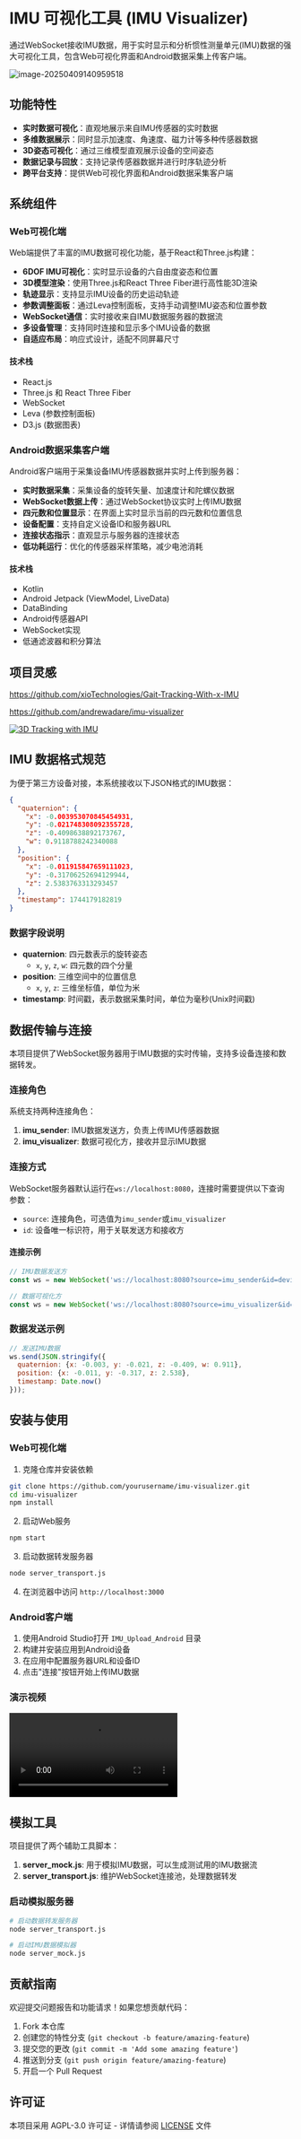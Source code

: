 # IMU 可视化工具 (IMU Visualizer)

通过WebSocket接收IMU数据，用于实时显示和分析惯性测量单元(IMU)数据的强大可视化工具，包含Web可视化界面和Android数据采集上传客户端。

![image-20250409140959518](https://ai-1258209752.cos.ap-shanghai.myqcloud.com/blog/image-20250409140959518.png)

## 功能特性

- **实时数据可视化**：直观地展示来自IMU传感器的实时数据
- **多维数据展示**：同时显示加速度、角速度、磁力计等多种传感器数据
- **3D姿态可视化**：通过三维模型直观展示设备的空间姿态
- **数据记录与回放**：支持记录传感器数据并进行时序轨迹分析
- **跨平台支持**：提供Web可视化界面和Android数据采集客户端

## 系统组件

### Web可视化端

Web端提供了丰富的IMU数据可视化功能，基于React和Three.js构建：

- **6DOF IMU可视化**：实时显示设备的六自由度姿态和位置
- **3D模型渲染**：使用Three.js和React Three Fiber进行高性能3D渲染
- **轨迹显示**：支持显示IMU设备的历史运动轨迹
- **参数调整面板**：通过Leva控制面板，支持手动调整IMU姿态和位置参数
- **WebSocket通信**：实时接收来自IMU数据服务器的数据流
- **多设备管理**：支持同时连接和显示多个IMU设备的数据
- **自适应布局**：响应式设计，适配不同屏幕尺寸

#### 技术栈
- React.js
- Three.js 和 React Three Fiber
- WebSocket
- Leva (参数控制面板)
- D3.js (数据图表)

### Android数据采集客户端

Android客户端用于采集设备IMU传感器数据并实时上传到服务器：

- **实时数据采集**：采集设备的旋转矢量、加速度计和陀螺仪数据
- **WebSocket数据上传**：通过WebSocket协议实时上传IMU数据
- **四元数和位置显示**：在界面上实时显示当前的四元数和位置信息
- **设备配置**：支持自定义设备ID和服务器URL
- **连接状态指示**：直观显示与服务器的连接状态
- **低功耗运行**：优化的传感器采样策略，减少电池消耗

#### 技术栈
- Kotlin
- Android Jetpack (ViewModel, LiveData)
- DataBinding
- Android传感器API
- WebSocket实现
- 低通滤波器和积分算法

## 项目灵感

https://github.com/xioTechnologies/Gait-Tracking-With-x-IMU

https://github.com/andrewadare/imu-visualizer

[![3D Tracking with IMU](https://res.cloudinary.com/marcomontalbano/image/upload/v1744180918/video_to_markdown/images/youtube--6ijArKE8vKU-c05b58ac6eb4c4700831b2b3070cd403.jpg)](https://youtu.be/6ijArKE8vKU?si=AluGdJcCo6ELs7p6 "3D Tracking with IMU")

## IMU 数据格式规范

为便于第三方设备对接，本系统接收以下JSON格式的IMU数据：

```json
{
  "quaternion": {
    "x": -0.003953070845454931,
    "y": -0.021748308092355728,
    "z": -0.4098638892173767,
    "w": 0.9118788242340088
  },
  "position": {
    "x": -0.011915847659111023,
    "y": -0.31706252694129944,
    "z": 2.5383763313293457
  },
  "timestamp": 1744179182819
}
```

### 数据字段说明

- **quaternion**: 四元数表示的旋转姿态
  - `x`, `y`, `z`, `w`: 四元数的四个分量
- **position**: 三维空间中的位置信息
  - `x`, `y`, `z`: 三维坐标值，单位为米
- **timestamp**: 时间戳，表示数据采集时间，单位为毫秒(Unix时间戳)

## 数据传输与连接

本项目提供了WebSocket服务器用于IMU数据的实时传输，支持多设备连接和数据转发。

### 连接角色

系统支持两种连接角色：

1. **imu_sender**: IMU数据发送方，负责上传IMU传感器数据
2. **imu_visualizer**: 数据可视化方，接收并显示IMU数据

### 连接方式

WebSocket服务器默认运行在`ws://localhost:8080`，连接时需要提供以下查询参数：

- `source`: 连接角色，可选值为`imu_sender`或`imu_visualizer`
- `id`: 设备唯一标识符，用于关联发送方和接收方

#### 连接示例

```javascript
// IMU数据发送方
const ws = new WebSocket('ws://localhost:8080?source=imu_sender&id=device001');

// 数据可视化方
const ws = new WebSocket('ws://localhost:8080?source=imu_visualizer&id=device001');
```

### 数据发送示例

```javascript
// 发送IMU数据
ws.send(JSON.stringify({
  quaternion: {x: -0.003, y: -0.021, z: -0.409, w: 0.911},
  position: {x: -0.011, y: -0.317, z: 2.538},
  timestamp: Date.now()
}));
```

## 安装与使用

### Web可视化端

1. 克隆仓库并安装依赖
```bash
git clone https://github.com/yourusername/imu-visualizer.git
cd imu-visualizer
npm install
```

2. 启动Web服务
```bash
npm start
```

3. 启动数据转发服务器
```bash
node server_transport.js
```
4. 在浏览器中访问 `http://localhost:3000`

### Android客户端

1. 使用Android Studio打开 `IMU_Upload_Android` 目录
2. 构建并安装应用到Android设备
3. 在应用中配置服务器URL和设备ID
4. 点击"连接"按钮开始上传IMU数据


### 演示视频

<video src="https://ai-1258209752.cos.ap-shanghai.myqcloud.com/blog/%E5%BD%95%E5%B1%8F2025-04-09%2014.07.11.mov"></video>

## 模拟工具

项目提供了两个辅助工具脚本：

1. **server_mock.js**: 用于模拟IMU数据，可以生成测试用的IMU数据流
2. **server_transport.js**: 维护WebSocket连接池，处理数据转发

### 启动模拟服务器

```bash
# 启动数据转发服务器
node server_transport.js

# 启动IMU数据模拟器
node server_mock.js
```

## 贡献指南

欢迎提交问题报告和功能请求！如果您想贡献代码：

1. Fork 本仓库
2. 创建您的特性分支 (`git checkout -b feature/amazing-feature`)
3. 提交您的更改 (`git commit -m 'Add some amazing feature'`)
4. 推送到分支 (`git push origin feature/amazing-feature`)
5. 开启一个 Pull Request

## 许可证

本项目采用 AGPL-3.0 许可证 - 详情请参阅 [LICENSE](LICENSE) 文件
